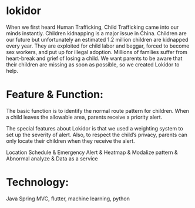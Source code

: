 # lokidor

When we first heard Human Trafficking, Child Trafficking came into our minds instantly. Children kidnapping is a major issue in China. Children are our future but unfortunately an estimated 1.2 million children are kidnapped every year. They are exploited for child labor and beggar, forced to become sex workers, and put up for illegal adoption. Millions of families suffer from heart-break and grief of losing a child. We want parents to be aware that their children are missing as soon as possible, so we created Lokidor to help.

# Feature & Function:
The basic function is to identify the normal route pattern for children. When a child leaves the allowable area, parents receive a priority alert.

The special features about Lokidor is that we used a weighting system to set up the severity of alert. Also, to respect the child’s privacy, parents can only locate their children when they receive the alert.

Location Schedule & Emergency Alert & Heatmap & Modalize pattern & Abnormal analyze & Data as a service

# Technology:
Java Spring MVC, flutter, machine learning, python

